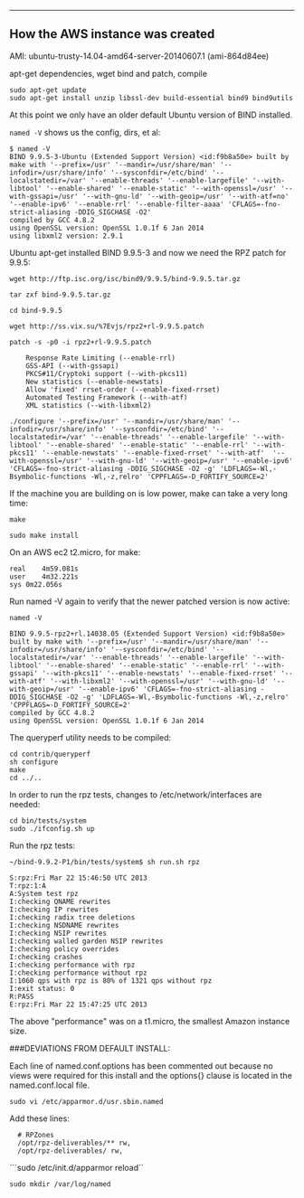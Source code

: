 ***
How the AWS instance was created
---

AMI: ubuntu-trusty-14.04-amd64-server-20140607.1 (ami-864d84ee)

apt-get dependencies, wget bind and patch, compile

```
sudo apt-get update
sudo apt-get install unzip libssl-dev build-essential bind9 bind9utils
```

At this point we only have an older default Ubuntu version of BIND installed. 

```named -V``` shows us the config, dirs, et al:

```
$ named -V
BIND 9.9.5-3-Ubuntu (Extended Support Version) <id:f9b8a50e> built by make with '--prefix=/usr' '--mandir=/usr/share/man' '--infodir=/usr/share/info' '--sysconfdir=/etc/bind' '--localstatedir=/var' '--enable-threads' '--enable-largefile' '--with-libtool' '--enable-shared' '--enable-static' '--with-openssl=/usr' '--with-gssapi=/usr' '--with-gnu-ld' '--with-geoip=/usr' '--with-atf=no' '--enable-ipv6' '--enable-rrl' '--enable-filter-aaaa' 'CFLAGS=-fno-strict-aliasing -DDIG_SIGCHASE -O2'
compiled by GCC 4.8.2
using OpenSSL version: OpenSSL 1.0.1f 6 Jan 2014
using libxml2 version: 2.9.1
```

Ubuntu apt-get installed BIND 9.9.5-3 and now we need the RPZ patch for 9.9.5:

```
wget http://ftp.isc.org/isc/bind9/9.9.5/bind-9.9.5.tar.gz

tar zxf bind-9.9.5.tar.gz

cd bind-9.9.5

wget http://ss.vix.su/%7Evjs/rpz2+rl-9.9.5.patch

patch -s -p0 -i rpz2+rl-9.9.5.patch 

```

```
    Response Rate Limiting (--enable-rrl)
    GSS-API (--with-gssapi)
    PKCS#11/Cryptoki support (--with-pkcs11)
    New statistics (--enable-newstats)
    Allow 'fixed' rrset-order (--enable-fixed-rrset)
    Automated Testing Framework (--with-atf)
    XML statistics (--with-libxml2)
```


```
./configure '--prefix=/usr' '--mandir=/usr/share/man' '--infodir=/usr/share/info' '--sysconfdir=/etc/bind' '--localstatedir=/var' '--enable-threads' '--enable-largefile' '--with-libtool' '--enable-shared' '--enable-static' '--enable-rrl' '--with-pkcs11' '--enable-newstats' '--enable-fixed-rrset' '--with-atf'  '--with-openssl=/usr' '--with-gnu-ld' '--with-geoip=/usr' '--enable-ipv6' 'CFLAGS=-fno-strict-aliasing -DDIG_SIGCHASE -O2 -g' 'LDFLAGS=-Wl,-Bsymbolic-functions -Wl,-z,relro' 'CPPFLAGS=-D_FORTIFY_SOURCE=2'
```

If the machine you are building on is low power, make can take a very long time:

```
make

sudo make install
```

On an AWS ec2 t2.micro, for make:

```
real	4m59.081s
user	4m32.221s
sys	0m22.056s
```


Run named -V again to verify that the newer patched version is now active:

```
named -V

BIND 9.9.5-rpz2+rl.14038.05 (Extended Support Version) <id:f9b8a50e> built by make with '--prefix=/usr' '--mandir=/usr/share/man' '--infodir=/usr/share/info' '--sysconfdir=/etc/bind' '--localstatedir=/var' '--enable-threads' '--enable-largefile' '--with-libtool' '--enable-shared' '--enable-static' '--enable-rrl' '--with-gssapi' '--with-pkcs11' '--enable-newstats' '--enable-fixed-rrset' '--with-atf' '--with-libxml2' '--with-openssl=/usr' '--with-gnu-ld' '--with-geoip=/usr' '--enable-ipv6' 'CFLAGS=-fno-strict-aliasing -DDIG_SIGCHASE -O2 -g' 'LDFLAGS=-Wl,-Bsymbolic-functions -Wl,-z,relro' 'CPPFLAGS=-D_FORTIFY_SOURCE=2'
compiled by GCC 4.8.2
using OpenSSL version: OpenSSL 1.0.1f 6 Jan 2014
```

The queryperf utility needs to be compiled:

```
cd contrib/queryperf
sh configure
make
cd ../..
```

In order to run the rpz tests, changes to /etc/network/interfaces are needed:

```
cd bin/tests/system
sudo ./ifconfig.sh up
```

Run the rpz tests:

```
~/bind-9.9.2-P1/bin/tests/system$ sh run.sh rpz

S:rpz:Fri Mar 22 15:46:50 UTC 2013
T:rpz:1:A
A:System test rpz
I:checking QNAME rewrites
I:checking IP rewrites
I:checking radix tree deletions
I:checking NSDNAME rewrites
I:checking NSIP rewrites
I:checking walled garden NSIP rewrites
I:checking policy overrides
I:checking crashes
I:checking performance with rpz
I:checking performance without rpz
I:1060 qps with rpz is 80% of 1321 qps without rpz
I:exit status: 0
R:PASS
E:rpz:Fri Mar 22 15:47:25 UTC 2013
```

The above "performance" was on a t1.micro, the smallest Amazon instance size. 

###DEVIATIONS FROM DEFAULT INSTALL:

Each line of named.conf.options has been commented out because no views were required for this install and the options{} clause is located in the named.conf.local file.

```sudo vi /etc/apparmor.d/usr.sbin.named```

Add these lines:

```
  # RPZones
  /opt/rpz-deliverables/** rw,
  /opt/rpz-deliverables/ rw,
```

```sudo /etc/init.d/apparmor reload``

```sudo mkdir /var/log/named```
